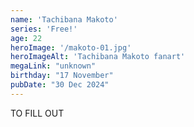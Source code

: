 ```yaml
---
name: 'Tachibana Makoto'
series: 'Free!'
age: 22
heroImage: '/makoto-01.jpg'
heroImageAlt: 'Tachibana Makoto fanart'
megaLink: "unknown"
birthday: "17 November"
pubDate: "30 Dec 2024"
---
```

TO FILL OUT
